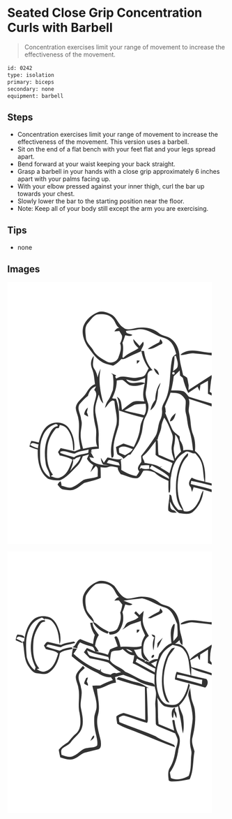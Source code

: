 # Seated Close Grip Concentration Curls with Barbell
> Concentration exercises limit your range of movement to increase the effectiveness of the movement.

``` 
id: 0242 
type: isolation 
primary: biceps 
secondary: none 
equipment: barbell 
``` 

## Steps

 - Concentration exercises limit your range of movement to increase the effectiveness of the movement. This version uses a barbell.
 - Sit on the end of a flat bench with your feet flat and your legs spread apart.
 - Bend forward at your waist keeping your back straight.
 - Grasp a barbell in your hands with a close grip approximately 6 inches apart with your palms facing up.
 - With your elbow pressed against your inner thigh, curl the bar up towards your chest.
 - Slowly lower the bar to the starting position near the floor.
 - Note: Keep all of your body still except the arm you are exercising.

## Tips

 - none

## Images

![](../svg/0242-relaxation.svg)

![](../svg/0242-tension.svg)
